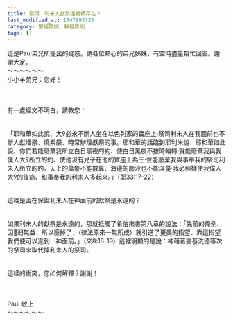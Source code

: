```yaml
---
title: 發問：利未人獻祭還繼續存在？
last_modified_at: 1547993326
category: 聖經無誤、解經原則
tags: []
---
```


<p>這是Paul弟兄所提出的疑惑。請各位熱心的弟兄姊妹，有空時盡量幫忙回答。謝謝大家。<br/><!--more-->～～～～～～<br/>小小羊弟兄：您好！<br/><br/> <br/><br/>有一處經文不明白，請教您：<br/><br/><br/>「耶和華如此說、大必永不斷人坐在以色列家的寶座上‧祭司利未人在我面前也不斷人獻燔祭、燒素祭、時常辦理獻祭的事。耶和華的話臨到耶利米說、耶和華如此說、你們若能廢棄我所立白日黑夜的約、使白日黑夜不按時輪轉‧就能廢棄我與我僕人大所立的約、使他沒有兒子在他的寶座上為王‧並能廢棄我與事奉我的祭司利未人所立的約。天上的萬象不能數算、海邊的塵沙也不能斗量‧我必照樣使我僕人大的後裔、和事奉我的利未人多起來。」（耶33:17-22）<br/><br/><br/>這裡是否在保證利未人在神面前的獻祭是永遠的？<br/><br/><br/>如果利未人的獻祭是永遠的，那就抵觸了希伯來書第八章的說法：「先前的條例、因弱無益、所以廢掉了．（律法原來一無所成）就引進了更美的指望、靠這指望我們便可以進到　神面前。」（來8:18-19）這裡明顯的是說：神藉著麥基洗德等次的祭司來取代掉利未人的祭司。<br/><br/><br/>這樣的衝突，您如何解釋？謝謝！<br/><br/> <br/><br/>Paul 敬上<br/>～～～～～～<br/> <br/><br/>
</p>